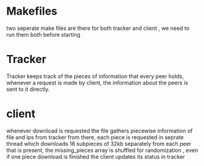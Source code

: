 # Makefiles
two seperate make files are there for both tracker and client , we need to run them both before starting

# Tracker
Tracker keeps track of the pieces of information that every peer holds, whenever a request is made by client, the information about the peers is
sent to it directly.

# client
whenever download is requested the file gathers piecewise information of file and ips from tracker from there, each piece is requested in 
seprate thread which downloads 16 subpieces of 32kb separately from each peer that is present, the missing_pieces array is shuffled for
randomization , even if one piece download is finished the client updates its status in tracker 
